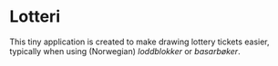 # Lotteri

This tiny application is created to make drawing lottery tickets easier, typically when using (Norwegian) _loddblokker_ or _basarbøker_.
